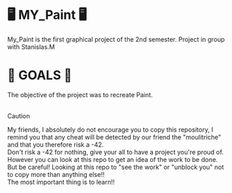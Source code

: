 <H1>🖥️ MY_Paint 🖥️</H1>
My_Paint is the first graphical project of the 2nd semester.
Project in group with Stanislas.M

<H1>🎯 GOALS 🎯</H1>
The objective of the project was to recreate Paint. <br>
<br>

> [!CAUTION]  
> My friends, I absolutely do not encourage you to copy this repository, I remind you that any cheat will be detected by our friend the "moulitriche" and that you therefore risk a -42. <br>
Don't risk a -42 for nothing, give your all to have a project you're proud of. However you can look at this repo to get an idea of ​​the work to be done. <br>
But be careful! Looking at this repo to "see the work" or "unblock you" not to copy more than anything else!! <br>
The most important thing is to learn!! <br>
